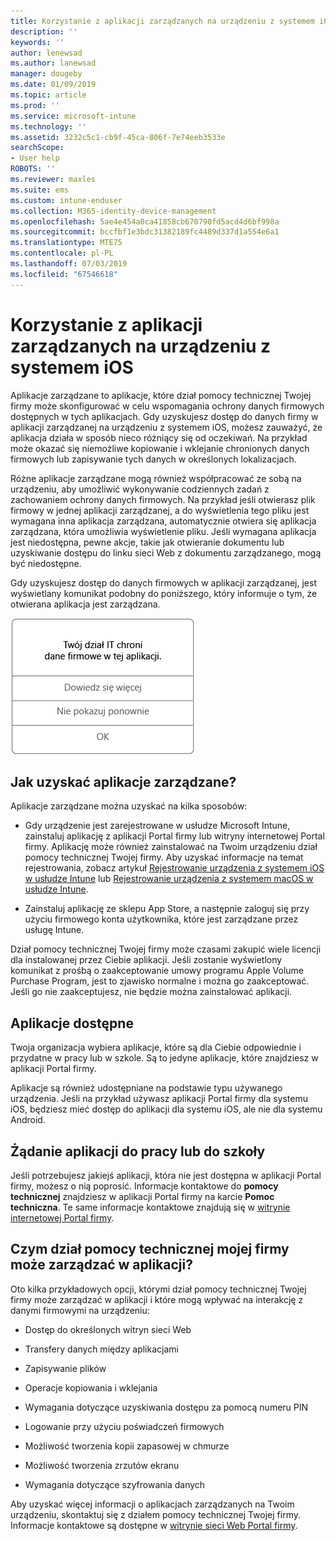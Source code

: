 ```yaml
---
title: Korzystanie z aplikacji zarządzanych na urządzeniu z systemem iOS | Microsoft Docs
description: ''
keywords: ''
author: lenewsad
ms.author: lanewsad
manager: dougeby
ms.date: 01/09/2019
ms.topic: article
ms.prod: ''
ms.service: microsoft-intune
ms.technology: ''
ms.assetid: 3232c5c1-cb9f-45ca-806f-7e74eeb3533e
searchScope:
- User help
ROBOTS: ''
ms.reviewer: maxles
ms.suite: ems
ms.custom: intune-enduser
ms.collection: M365-identity-device-management
ms.openlocfilehash: 5ae4e454a0ca41858cb670790fd5acd4d6bf998a
ms.sourcegitcommit: bccfbf1e3bdc31382189fc4489d337d1a554e6a1
ms.translationtype: MTE75
ms.contentlocale: pl-PL
ms.lasthandoff: 07/03/2019
ms.locfileid: "67546618"
---
```

# <a name="use-managed-apps-on-your-ios-device"></a>Korzystanie z aplikacji zarządzanych na urządzeniu z systemem iOS

Aplikacje zarządzane to aplikacje, które dział pomocy technicznej Twojej firmy może skonfigurować w celu wspomagania ochrony danych firmowych dostępnych w tych aplikacjach. Gdy uzyskujesz dostęp do danych firmy w aplikacji zarządzanej na urządzeniu z systemem iOS, możesz zauważyć, że aplikacja działa w sposób nieco różniący się od oczekiwań. Na przykład może okazać się niemożliwe kopiowanie i wklejanie chronionych danych firmowych lub zapisywanie tych danych w określonych lokalizacjach.

Różne aplikacje zarządzane mogą również współpracować ze sobą na urządzeniu, aby umożliwić wykonywanie codziennych zadań z zachowaniem ochrony danych firmowych. Na przykład jeśli otwierasz plik firmowy w jednej aplikacji zarządzanej, a do wyświetlenia tego pliku jest wymagana inna aplikacja zarządzana, automatycznie otwiera się aplikacja zarządzana, która umożliwia wyświetlenie pliku. Jeśli wymagana aplikacja jest niedostępna, pewne akcje, takie jak otwieranie dokumentu lub uzyskiwanie dostępu do linku sieci Web z dokumentu zarządzanego, mogą być niedostępne.

Gdy uzyskujesz dostęp do danych firmowych w aplikacji zarządzanej, jest wyświetlany komunikat podobny do poniższego, który informuje o tym, że otwierana aplikacja jest zarządzana.

![Komunikat dotyczący aplikacji zarządzanych systemu iOS](./media/managed-apps-message.png)

## <a name="how-do-i-get-managed-apps"></a>Jak uzyskać aplikacje zarządzane?  
Aplikacje zarządzane można uzyskać na kilka sposobów:

- Gdy urządzenie jest zarejestrowane w usłudze Microsoft Intune, zainstaluj aplikację z aplikacji Portal firmy lub witryny internetowej Portal firmy. Aplikację może również zainstalować na Twoim urządzeniu dział pomocy technicznej Twojej firmy. Aby uzyskać informacje na temat rejestrowania, zobacz artykuł [Rejestrowanie urządzenia z systemem iOS w usłudze Intune](enroll-your-device-in-intune-ios.md) lub [Rejestrowanie urządzenia z systemem macOS w usłudze Intune](enroll-your-device-in-intune-macos.md).

- Zainstaluj aplikację ze sklepu App Store, a następnie zaloguj się przy użyciu firmowego konta użytkownika, które jest zarządzane przez usługę Intune.

Dział pomocy technicznej Twojej firmy może czasami zakupić wiele licencji dla instalowanej przez Ciebie aplikacji. Jeśli zostanie wyświetlony komunikat z prośbą o zaakceptowanie umowy programu Apple Volume Purchase Program, jest to zjawisko normalne i można go zaakceptować. Jeśli go nie zaakceptujesz, nie będzie można zainstalować aplikacji.

## <a name="available-apps"></a>Aplikacje dostępne   
 Twoja organizacja wybiera aplikacje, które są dla Ciebie odpowiednie i przydatne w pracy lub w szkole. Są to jedyne aplikacje, które znajdziesz w aplikacji Portal firmy.   

 Aplikacje są również udostępniane na podstawie typu używanego urządzenia. Jeśli na przykład używasz aplikacji Portal firmy dla systemu iOS, będziesz mieć dostęp do aplikacji dla systemu iOS, ale nie dla systemu Android.   

## <a name="request-an-app-for-work-or-school"></a>Żądanie aplikacji do pracy lub do szkoły   
 Jeśli potrzebujesz jakiejś aplikacji, która nie jest dostępna w aplikacji Portal firmy, możesz o nią poprosić. Informacje kontaktowe do **pomocy technicznej** znajdziesz w aplikacji Portal firmy na karcie **Pomoc techniczna**. Te same informacje kontaktowe znajdują się w [witrynie internetowej Portal firmy](https://go.microsoft.com/fwlink/?linkid=2010980).   
 

## <a name="what-can-my-company-support-manage-in-an-app"></a>Czym dział pomocy technicznej mojej firmy może zarządzać w aplikacji?  
Oto kilka przykładowych opcji, którymi dział pomocy technicznej Twojej firmy może zarządzać w aplikacji i które mogą wpływać na interakcję z danymi firmowymi na urządzeniu:

- Dostęp do określonych witryn sieci Web

- Transfery danych między aplikacjami

- Zapisywanie plików

- Operacje kopiowania i wklejania

- Wymagania dotyczące uzyskiwania dostępu za pomocą numeru PIN

- Logowanie przy użyciu poświadczeń firmowych

- Możliwość tworzenia kopii zapasowej w chmurze

- Możliwość tworzenia zrzutów ekranu

- Wymagania dotyczące szyfrowania danych

Aby uzyskać więcej informacji o aplikacjach zarządzanych na Twoim urządzeniu, skontaktuj się z działem pomocy technicznej Twojej firmy. Informacje kontaktowe są dostępne w [witrynie sieci Web Portal firmy](https://go.microsoft.com/fwlink/?linkid=2010980).
